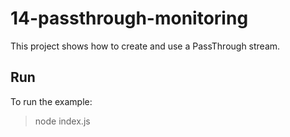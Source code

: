 # 14-passthrough-monitoring

This project shows how to create and use a PassThrough stream.

## Run

To run the example:

> node index.js